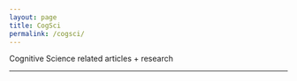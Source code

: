 ```yaml
---
layout: page
title: CogSci
permalink: /cogsci/
---
```

Cognitive Science related articles + research

---


